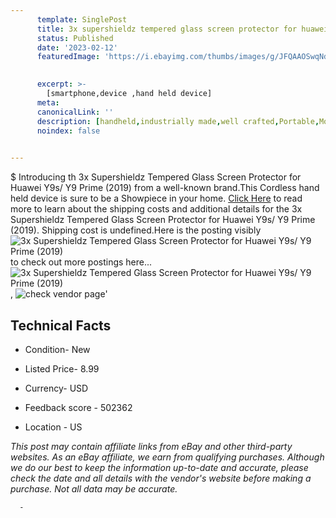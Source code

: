 ```yaml
---
      template: SinglePost
      title: 3x supershieldz tempered glass screen protector for huawei y9s y9 prime 2019 
      status: Published
      date: '2023-02-12'
      featuredImage: 'https://i.ebayimg.com/thumbs/images/g/JFQAAOSwqNdea-Ex/s-l225.jpg'
       

      excerpt: >-
        [smartphone,device ,hand held device]
      meta:
      canonicalLink: ''
      description: [handheld,industrially made,well crafted,Portable,Mobile,Compact,Convenient,Lightweight,Maneuverable,Man-portable,Miniature,Carriable,Hand-held,Light,Holdable,Transportable,Mobile device,Pocket-sized,On-the-go,Wireless,Cordless,Compact size,Convenient size, smartphone,device ,hand held device]
      noindex: false
      

---
```

$
      Introducing th 3x Supershieldz Tempered Glass Screen Protector for Huawei Y9s/ Y9 Prime (2019) from a well-known brand.This Cordless hand held device is sure to be a Showpiece in your home. [Click Here](https://www.ebay.com/itm/202960607232?hash=item2f41651800%3Ag%3AJFQAAOSwqNdea-Ex&mkevt=1&mkcid=1&mkrid=711-53200-19255-0&campid=%253CePNCampaignId%253E&customid=%253CreferenceId%253E&toolid=10049) to read more to learn about the shipping costs and additional details for the 3x Supershieldz Tempered Glass Screen Protector for Huawei Y9s/ Y9 Prime (2019). Shipping cost is undefined.Here is the posting visibly ![3x Supershieldz Tempered Glass Screen Protector for Huawei Y9s/ Y9 Prime (2019)](https://i.ebayimg.com/thumbs/images/g/JFQAAOSwqNdea-Ex/s-l225.jpg) to check out more postings here... ![3x Supershieldz Tempered Glass Screen Protector for Huawei Y9s/ Y9 Prime (2019)](https://i.ebayimg.com/images/g/JFQAAOSwqNdea-Ex/s-l1200.jpg), ![check vendor page](https://origin-galleryplus.ebayimg.com/ws/web/202960607232_2_0_1/225x225.jpg,https://origin-galleryplus.ebayimg.com/ws/web/202960607232_3_0_1/225x225.jpg,https://origin-galleryplus.ebayimg.com/ws/web/202960607232_4_0_1/225x225.jpg,https://origin-galleryplus.ebayimg.com/ws/web/202960607232_5_0_1/225x225.jpg)'

      

 ## Technical Facts 



     
      

 - Condition- New 


      

 - Listed Price- 8.99 


      

 - Currency- USD 


      

 - Feedback score - 502362 


      

 - Location - US 


      
      

 *_This post may contain affiliate links from eBay and other third-party websites. As an eBay affiliate, we earn from qualifying purchases. Although we do our best to keep the information up-to-date and accurate, please check the date and all details with the vendor's website before making a purchase. Not all data may be accurate._*




      -

